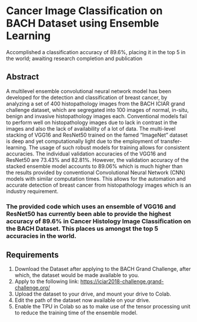 # Cancer Image Classification on BACH Dataset using Ensemble Learning
Accomplished a classification accuracy of 89.6%, placing it in the top 5 in the world; awaiting research completion and publication

## Abstract
A multilevel ensemble convolutional neural network model has been developed for the detection and classification of breast cancer, by analyzing a set of 400 histopathology images from the BACH ICIAR grand challenge dataset, which are segregated into 100 images of normal, in-situ, benign and invasive histopathology images each. Conventional models fail to perform well on histopathology images due to lack in contrast in the images and also the lack of availability of a lot of data. The multi-level stacking of VGG16 and ResNet50 trained on the famed “ImageNet” dataset is deep and yet computationally light due to the employment of transfer-learning. The usage of such robust models for training allows for consistent accuracies. The individual validation accuracies of the VGG16 and ResNet50 are 73.43% and 82.81%. However, the validation accuracy of the stacked ensemble model accounts to 89.06% which is much higher than the results provided by conventional Convolutional Neural Network (CNN) models with similar computation times. This allows for the automation and accurate detection of breast cancer from histopathology images which is an industry requirement. 

### The provided code which uses an ensemble of VGG16 and ResNet50 has currently been able to provide the highest accuracy of 89.6% in Cancer Histology Image Classification on the BACH Dataset. This places us amongst the top 5 accuracies in the world.

## Requirements
1. Download the Dataset after applying to the BACH Grand Challenge, after which, the dataset would be made available to you.
2. Apply to the following link: https://iciar2018-challenge.grand-challenge.org/
3. Upload the dataset to your drive, and mount your drive to  Colab.
4. Edit the path of the dataset now available on your drive.
5. Enable the TPU in Colab so as to make use of the tensor processing unit to reduce the training time of the ensemble model.
